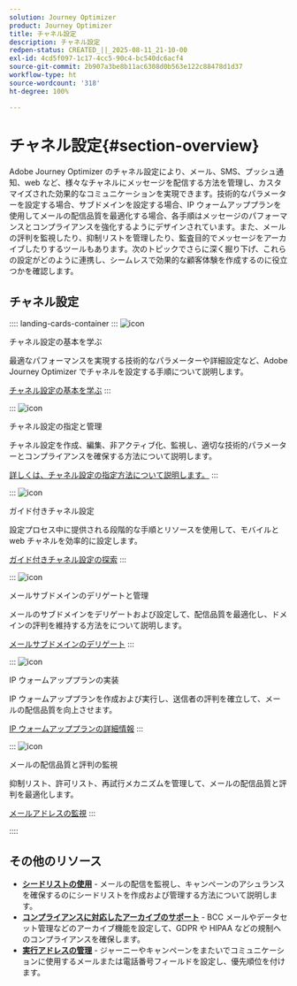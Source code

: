 ```yaml
---
solution: Journey Optimizer
product: Journey Optimizer
title: チャネル設定
description: チャネル設定
redpen-status: CREATED_||_2025-08-11_21-10-00
exl-id: 4cd5f097-1c17-4cc5-90c4-bc540dc6acf4
source-git-commit: 2b907a3be8b11ac6308d0b563e122c88478d1d37
workflow-type: ht
source-wordcount: '318'
ht-degree: 100%

---
```


# チャネル設定{#section-overview}

Adobe Journey Optimizer のチャネル設定により、メール、SMS、プッシュ通知、web など、様々なチャネルにメッセージを配信する方法を管理し、カスタマイズされた効果的なコミュニケーションを実現できます。技術的なパラメーターを設定する場合、サブドメインを設定する場合、IP ウォームアッププランを使用してメールの配信品質を最適化する場合、各手順はメッセージのパフォーマンスとコンプライアンスを強化するようにデザインされています。また、メールの評判を監視したり、抑制リストを管理したり、監査目的でメッセージをアーカイブしたりするツールもあります。次のトピックでさらに深く掘り下げ、これらの設定がどのように連携し、シームレスで効果的な顧客体験を作成するのに役立つかを確認します。

## チャネル設定

:::: landing-cards-container
:::
![icon](https://cdn.experienceleague.adobe.com/icons/circle-play.svg)

チャネル設定の基本を学ぶ

最適なパフォーマンスを実現する技術的なパラメーターや詳細設定など、Adobe Journey Optimizer でチャネルを設定する手順について説明します。

[チャネル設定の基本を学ぶ](../using/configuration/get-started-configuration.md)
:::

:::
![icon](https://cdn.experienceleague.adobe.com/icons/list-check.svg)

チャネル設定の指定と管理

チャネル設定を作成、編集、非アクティブ化、監視し、適切な技術的パラメーターとコンプライアンスを確保する方法について説明します。

[詳しくは、チャネル設定の指定方法について説明します。](../using/configuration/channel-surfaces.md)
:::

:::
![icon](https://cdn.experienceleague.adobe.com/icons/gear.svg)

ガイド付きチャネル設定

設定プロセス中に提供される段階的な手順とリソースを使用して、モバイルと web チャネルを効率的に設定します。

[ガイド付きチャネル設定の探索](guided-setup-landing-page.md)
:::

:::
![icon](https://cdn.experienceleague.adobe.com/icons/screwdriver-wrench.svg)

メールサブドメインのデリゲートと管理

メールのサブドメインをデリゲートおよび設定して、配信品質を最適化し、ドメインの評判を維持する方法をについて説明します。

[メールサブドメインのデリゲート](delegate-subdomains-landing-page.md)
:::

:::
![icon](https://cdn.experienceleague.adobe.com/icons/chart-line.svg)

IP ウォームアッププランの実装

IP ウォームアッププランを作成および実行し、送信者の評判を確立して、メールの配信品質を向上させます。

[IP ウォームアッププランの詳細情報](implement-ip-warmup-plan-landing-page.md)
:::

:::
![icon](https://cdn.experienceleague.adobe.com/icons/shield-halved.svg)

メールの配信品質と評判の監視

抑制リスト、許可リスト、再試行メカニズムを管理して、メールの配信品質と評判を最適化します。

[メールアドレスの監視](monitor-reputation-landing-page.md)
:::

::::


## その他のリソース

- **[シードリストの使用](../using/configuration/seed-lists.md)** - メールの配信を監視し、キャンペーンのアシュランスを確保するのにシードリストを作成および管理する方法について説明します。
- **[コンプライアンスに対応したアーカイブのサポート](../using/configuration/archiving-support.md)** - BCC メールやデータセット管理などのアーカイブ機能を設定して、GDPR や HIPAA などの規制へのコンプライアンスを確保します。
- **[実行アドレスの管理](../using/configuration/primary-email-addresses.md)** - ジャーニーやキャンペーンをまたいでコミュニケーションに使用するメールまたは電話番号フィールドを設定し、優先順位を付けます。
